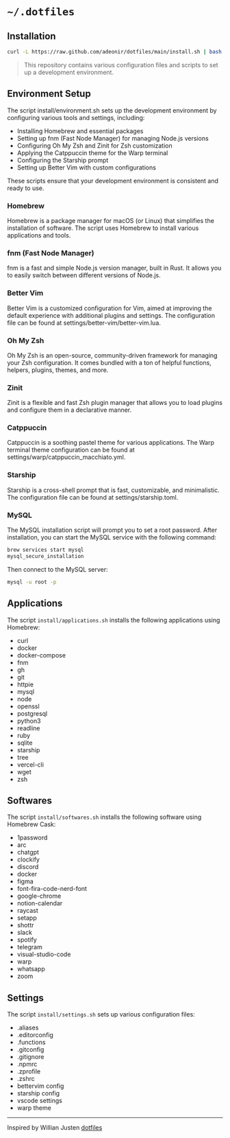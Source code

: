 # `~/.dotfiles`

## Installation

```bash
curl -L https://raw.github.com/adeonir/dotfiles/main/install.sh | bash
```

> This repository contains various configuration files and scripts to set up a development environment.

## Environment Setup

The script install/environment.sh sets up the development environment by configuring various tools and settings, including:

- Installing Homebrew and essential packages
- Setting up fnm (Fast Node Manager) for managing Node.js versions
- Configuring Oh My Zsh and Zinit for Zsh customization
- Applying the Catppuccin theme for the Warp terminal
- Configuring the Starship prompt
- Setting up Better Vim with custom configurations

These scripts ensure that your development environment is consistent and ready to use.

### Homebrew

Homebrew is a package manager for macOS (or Linux) that simplifies the installation of software. The script uses Homebrew to install various applications and tools.

### fnm (Fast Node Manager)

fnm is a fast and simple Node.js version manager, built in Rust. It allows you to easily switch between different versions of Node.js.

### Better Vim

Better Vim is a customized configuration for Vim, aimed at improving the default experience with additional plugins and settings. The configuration file can be found at settings/better-vim/better-vim.lua.

### Oh My Zsh

Oh My Zsh is an open-source, community-driven framework for managing your Zsh configuration. It comes bundled with a ton of helpful functions, helpers, plugins, themes, and more.

### Zinit

Zinit is a flexible and fast Zsh plugin manager that allows you to load plugins and configure them in a declarative manner.

### Catppuccin

Catppuccin is a soothing pastel theme for various applications. The Warp terminal theme configuration can be found at settings/warp/catppuccin_macchiato.yml.

### Starship

Starship is a cross-shell prompt that is fast, customizable, and minimalistic. The configuration file can be found at settings/starship.toml.

### MySQL

The MySQL installation script will prompt you to set a root password. After installation, you can start the MySQL service with the following command:

```bash
brew services start mysql
mysql_secure_installation
```

Then connect to the MySQL server:

```bash
mysql -u root -p
```

## Applications

The script `install/applications.sh` installs the following applications using Homebrew:

- curl
- docker
- docker-compose
- fnm
- gh
- git
- httpie
- mysql
- node
- openssl
- postgresql
- python3
- readline
- ruby
- sqlite
- starship
- tree
- vercel-cli
- wget
- zsh

## Softwares

The script `install/softwares.sh` installs the following software using Homebrew Cask:

- 1password
- arc
- chatgpt
- clockify
- discord
- docker
- figma
- font-fira-code-nerd-font
- google-chrome
- notion-calendar
- raycast
- setapp
- shottr
- slack
- spotify
- telegram
- visual-studio-code
- warp
- whatsapp
- zoom

## Settings

The script `install/settings.sh` sets up various configuration files:

- .aliases
- .editorconfig
- .functions
- .gitconfig
- .gitignore
- .npmrc
- .zprofile
- .zshrc
- bettervim config
- starship config
- vscode settings
- warp theme

---

Inspired by Willian Justen [dotfiles](https://github.com/willianjusten/dotfiles)
